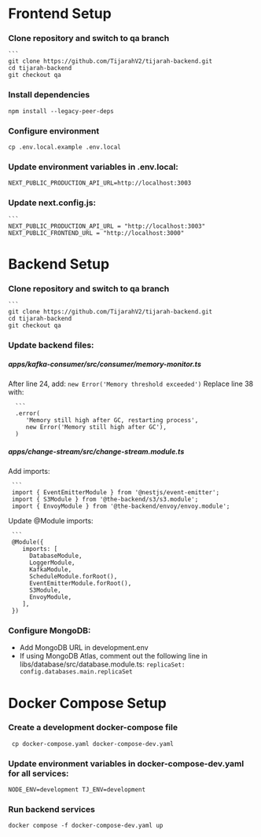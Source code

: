 # Frontend Setup
 
### Clone repository and switch to qa branch
    ```
    git clone https://github.com/TijarahV2/tijarah-backend.git
    cd tijarah-backend
    git checkout qa
 
### Install dependencies
`` npm install --legacy-peer-deps ``
 
### Configure environment
`` cp .env.local.example .env.local ``
 
### Update environment variables in .env.local:
`` NEXT_PUBLIC_PRODUCTION_API_URL=http://localhost:3003 ``
 
### Update next.config.js:

    ``` 
    NEXT_PUBLIC_PRODUCTION_API_URL = "http://localhost:3003"
    NEXT_PUBLIC_FRONTEND_URL = "http://localhost:3000"
 
# Backend Setup
 
### Clone repository and switch to qa branch

    ```
    git clone https://github.com/TijarahV2/tijarah-backend.git
    cd tijarah-backend
    git checkout qa
 
### Update backend files:
 
##### apps/kafka-consumer/src/consumer/memory-monitor.ts
After line 24, add: ``new Error('Memory threshold exceeded')``
Replace line 38 with:
      
      ```
      .error(
         'Memory still high after GC, restarting process',
         new Error('Memory still high after GC'),
      )
 
##### apps/change-stream/src/change-stream.module.ts
Add imports:

     ```
     import { EventEmitterModule } from '@nestjs/event-emitter';
     import { S3Module } from '@the-backend/s3/s3.module';
     import { EnvoyModule } from '@the-backend/envoy/envoy.module';
 
Update @Module imports:

     ``` 
     @Module({
        imports: [
          DatabaseModule,
          LoggerModule,
          KafkaModule,
          ScheduleModule.forRoot(),
          EventEmitterModule.forRoot(),
          S3Module,
          EnvoyModule,
        ],
     })
 
### Configure MongoDB:
- Add MongoDB URL in development.env
- If using MongoDB Atlas, comment out the following line in libs/database/src/database.module.ts:
``replicaSet: config.databases.main.replicaSet``
 
# Docker Compose Setup
 
### Create a development docker-compose file
`` cp docker-compose.yaml docker-compose-dev.yaml``
 
### Update environment variables in docker-compose-dev.yaml for all services:
``NODE_ENV=development
TJ_ENV=development``
 
### Run backend services
``docker compose -f docker-compose-dev.yaml up``
